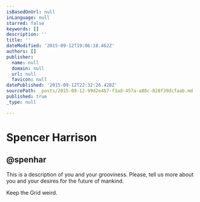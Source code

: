 ```yaml
---
isBasedOnUrl: null
inLanguage: null
starred: false
keywords: []
description: ''
title: ''
dateModified: '2015-09-12T19:06:18.462Z'
authors: []
publisher:
  name: null
  domain: null
  url: null
  favicon: null
datePublished: '2015-09-12T22:32:26.428Z'
sourcePath: _posts/2015-09-12-99d2e4b7-f3ad-457a-a80c-828f39dcfaab.md
published: true
_type: null

---
```

# Spencer Harrison

## @spenhar

This is a description of you and your grooviness. Please, tell us more about you and your desires for the future of mankind. 

Keep the Grid weird.